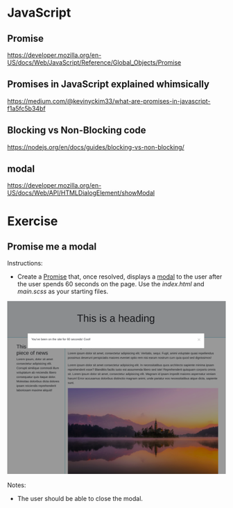 # JavaScript

## Promise

https://developer.mozilla.org/en-US/docs/Web/JavaScript/Reference/Global_Objects/Promise

## Promises in JavaScript explained whimsically

https://medium.com/@kevinyckim33/what-are-promises-in-javascript-f1a5fc5b34bf

## Blocking vs Non-Blocking code

https://nodejs.org/en/docs/guides/blocking-vs-non-blocking/

## modal

https://developer.mozilla.org/en-US/docs/Web/API/HTMLDialogElement/showModal

# Exercise

## Promise me a modal

Instructions:

* Create a [Promise](https://developer.mozilla.org/en-US/docs/Web/JavaScript/Reference/Global_Objects/Promise) that, once resolved, displays a [modal](https://developer.mozilla.org/en-US/docs/Web/API/HTMLDialogElement/showModal) to the user after the user spends 60 seconds on the page. Use the _index.html_ and _main.scss_ as your starting files.

![Example](./image/modal.png)

Notes:

* The user should be able to close the modal.